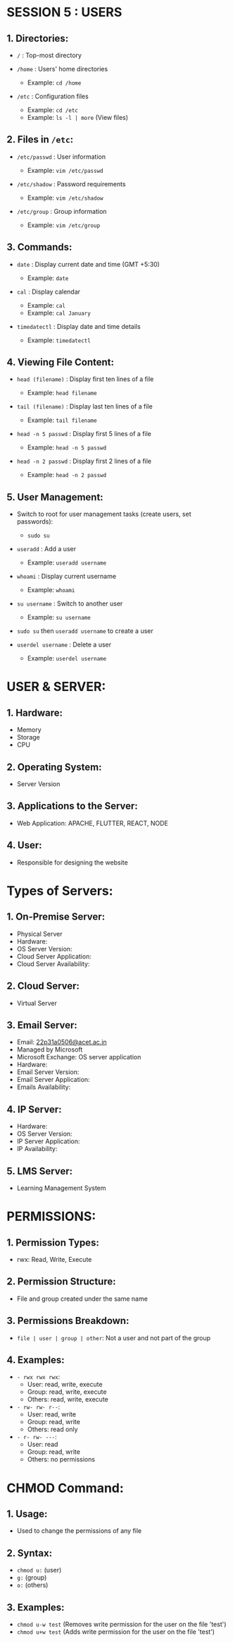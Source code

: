 # SESSION 5 : USERS

## 1. Directories:
- `/` : Top-most directory

- `/home` : Users' home directories
  - Example: `cd /home`

- `/etc` : Configuration files
  - Example: `cd /etc`
  - Example: `ls -l | more` (View files)

## 2. Files in `/etc`:
- `/etc/passwd` : User information
  - Example: `vim /etc/passwd`

- `/etc/shadow` : Password requirements
  - Example: `vim /etc/shadow`

- `/etc/group` : Group information
  - Example: `vim /etc/group`

## 3. Commands:
- `date` : Display current date and time (GMT +5:30)
  - Example: `date`

- `cal` : Display calendar
  - Example: `cal`
  - Example: `cal January`

- `timedatectl` : Display date and time details
  - Example: `timedatectl`

## 4. Viewing File Content:
- `head (filename)` : Display first ten lines of a file
  - Example: `head filename`

- `tail (filename)` : Display last ten lines of a file
  - Example: `tail filename`

- `head -n 5 passwd` : Display first 5 lines of a file
  - Example: `head -n 5 passwd`

- `head -n 2 passwd` : Display first 2 lines of a file
  - Example: `head -n 2 passwd`

## 5. User Management:
- Switch to root for user management tasks (create users, set passwords):
  - `sudo su`

- `useradd` : Add a user
  - Example: `useradd username`

- `whoami` : Display current username
  - Example: `whoami`

- `su username` : Switch to another user
  - Example: `su username`

- `sudo su` then `useradd username` to create a user

- `userdel username` : Delete a user
  - Example: `userdel username`

# USER & SERVER:

## 1. Hardware:
- Memory
- Storage
- CPU

## 2. Operating System:
- Server Version

## 3. Applications to the Server:
- Web Application: APACHE, FLUTTER, REACT, NODE

## 4. User:
- Responsible for designing the website

# Types of Servers:

## 1. On-Premise Server:
- Physical Server
- Hardware:
- OS Server Version:
- Cloud Server Application:
- Cloud Server Availability:

## 2. Cloud Server:
- Virtual Server

## 3. Email Server:
- Email: 22p31a0506@acet.ac.in
- Managed by Microsoft
- Microsoft Exchange: OS server application
- Hardware:
- Email Server Version:
- Email Server Application:
- Emails Availability:

## 4. IP Server:
- Hardware:
- OS Server Version:
- IP Server Application:
- IP Availability:

## 5. LMS Server:
- Learning Management System

# PERMISSIONS:

## 1. Permission Types:
- rwx: Read, Write, Execute

## 2. Permission Structure:
- File and group created under the same name

## 3. Permissions Breakdown:
- `file | user | group | other`: Not a user and not part of the group

## 4. Examples:
- `- rwx rwx rwx`:  
  - User: read, write, execute 
  - Group: read, write, execute 
  - Others: read, write, execute
- `- rw- rw- r--`: 
  - User: read, write 
  - Group: read, write 
  - Others: read only
- `- r- rw- ---`: 
  - User: read 
  - Group: read, write 
  - Others: no permissions

# CHMOD Command:

## 1. Usage:
- Used to change the permissions of any file

## 2. Syntax:
- `chmod u:` (user)
- `g:` (group)
- `o:` (others)

## 3. Examples:
- `chmod u-w test` (Removes write permission for the user on the file 'test')
- `chmod u+w test` (Adds write permission for the user on the file 'test')
